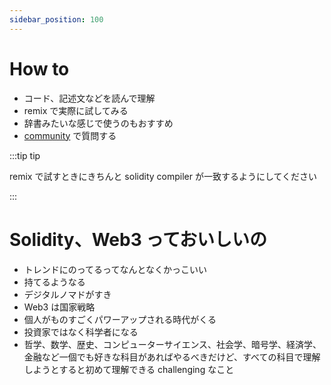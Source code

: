 ```yaml
---
sidebar_position: 100
---
```


# How to

-   コード、記述文などを読んで理解
-   remix で実際に試してみる
-   辞書みたいな感じで使うのもおすすめ
-   [community](https://discord.gg/gE2S99Qb) で質問する

:::tip tip

remix で試すときにきちんと solidity compiler が一致するようにしてください

:::

# Solidity、Web3 っておいしいの

-   トレンドにのってるってなんとなくかっこいい
-   持てるようなる
-   デジタルノマドがすき
-   Web3 は国家戦略
-   個人がものすごくパワーアップされる時代がくる
-   投資家ではなく科学者になる
-   哲学、数学、歴史、コンピューターサイエンス、社会学、暗号学、経済学、金融など一個でも好きな科目があればやるべきだけど、すべての科目で理解しようとすると初めて理解できる challenging なこと
